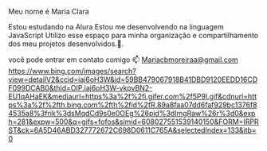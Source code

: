 Meu nome é Maria Clara 

Estou estudando na Alura
Estou me desenvolvendo na linguagem JavaScript
Utilizo esse espaço para minha organização e compartilhamento dos meu projetos desenvolvidos.💙.

você pode entrar em contato comigo 📫
Mariacbmoreiraa@gmail.com
 https://www.bing.com/images/search?view=detailV2&ccid=iaj6oH3W&id=59BB479067918B41DBD9120EEDD16CDF099DCAB0&thid=OIP.iaj6oH3W-vkpvBN2-EU1qAHaEK&mediaurl=https%3a%2f%2fi.gifer.com%2f5P9l.gif&cdnurl=https%3a%2f%2fth.bing.com%2fth%2fid%2fR.89a8faa07dd6faf929bc1376f84535a8%3frik%3dsMqdCd9s0e0OEg%26pid%3dImgRaw%26r%3d0&exph=281&expw=500&q=gifs+fofos&simid=608027551539140150&FORM=IRPRST&ck=6A5D46ABD327772672C698D0611C765A&selectedIndex=133&itb=0 
